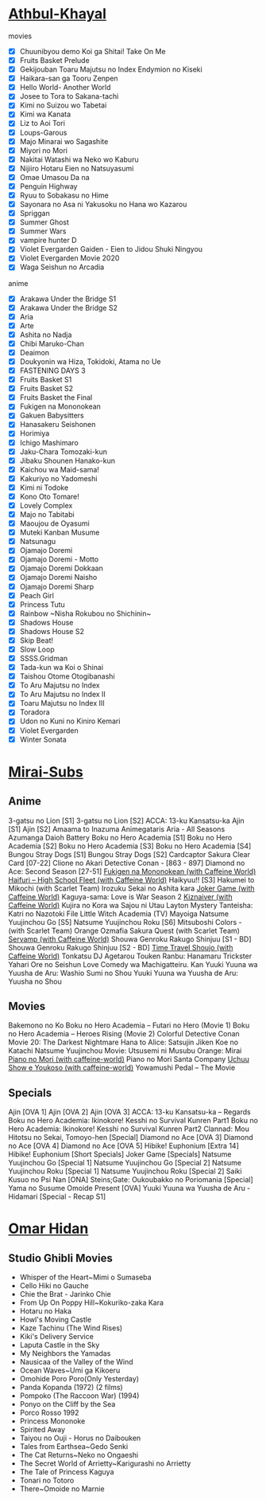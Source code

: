 # [Athbul-Khayal](https://drive.google.com/drive/folders/1Y6WL-fvN0yUps7HHjK4LdmMGpLVMF9YX)

movies
- [x] Chuunibyou demo Koi ga Shitai! Take On Me
- [x] Fruits Basket Prelude
- [x] Gekijouban Toaru Majutsu no Index Endymion no Kiseki
- [x] Haikara-san ga Tooru Zenpen
- [x] Hello World- Another World
- [x] Josee to Tora to Sakana-tachi
- [x] Kimi no Suizou wo Tabetai
- [x] Kimi wa Kanata
- [x] Liz to Aoi Tori
- [x] Loups-Garous
- [x] Majo Minarai wo Sagashite
- [x] Miyori no Mori
- [x] Nakitai Watashi wa Neko wo Kaburu
- [x] Nijiiro Hotaru Eien no Natsuyasumi
- [x] Omae Umasou Da na
- [x] Penguin Highway
- [x] Ryuu to Sobakasu no Hime
- [x] Sayonara no Asa ni Yakusoku no Hana wo Kazarou
- [x] Spriggan
- [x] Summer Ghost
- [x] Summer Wars
- [x] vampire hunter D
- [x] Violet Evergarden Gaiden - Eien to Jidou Shuki Ningyou
- [x] Violet Evergarden Movie 2020
- [x] Waga Seishun no Arcadia

anime
- [x] Arakawa Under the Bridge S1
- [x] Arakawa Under the Bridge S2
- [x] Aria
- [x] Arte
- [x] Ashita no Nadja
- [x] Chibi Maruko-Chan
- [x] Deaimon
- [x] Doukyonin wa Hiza, Tokidoki, Atama no Ue
- [x] FASTENING DAYS 3
- [x] Fruits Basket S1
- [x] Fruits Basket S2
- [x] Fruits Basket the Final
- [x] Fukigen na Mononokean
- [x] Gakuen Babysitters
- [x] Hanasakeru Seishonen
- [x] Horimiya
- [x] Ichigo Mashimaro
- [x] Jaku-Chara Tomozaki-kun
- [x] Jibaku Shounen Hanako-kun
- [x] Kaichou wa Maid-sama!
- [x] Kakuriyo no Yadomeshi
- [x] Kimi ni Todoke
- [x] Kono Oto Tomare!
- [x] Lovely Complex
- [x] Majo no Tabitabi
- [x] Maoujou de Oyasumi
- [x] Muteki Kanban Musume
- [x] Natsunagu
- [x] Ojamajo Doremi
- [x] Ojamajo Doremi - Motto
- [x] Ojamajo Doremi Dokkaan
- [x] Ojamajo Doremi Naisho
- [x] Ojamajo Doremi Sharp
- [x] Peach Girl
- [x] Princess Tutu
- [x] Rainbow ~Nisha Rokubou no Shichinin~
- [x] Shadows House
- [x] Shadows House S2
- [x] Skip Beat!
- [x] Slow Loop
- [x] SSSS.Gridman
- [x] Tada-kun wa Koi o Shinai
- [x] Taishou Otome Otogibanashi
- [x] To Aru Majutsu no Index
- [x] To Aru Majutsu no Index II
- [x] Toaru Majutsu no Index III
- [x] Toradora
- [x] Udon no Kuni no Kiniro Kemari
- [x] Violet Evergarden
- [x] Winter Sonata

# [Mirai-Subs](https://docs.google.com/spreadsheets/d/1Yp5kuGJyQIDLDiA8SnYu67lOls3mmCqdx0TuFVNBykQ/edit#gid=0)
## Anime
3-gatsu no Lion [S1]
3-gatsu no Lion [S2]
ACCA: 13-ku Kansatsu-ka
Ajin [S1]
Ajin [S2]
Amaama to Inazuma
Animegataris
Aria - All Seasons
Azumanga Daioh
Battery
Boku no Hero Academia [S1]
Boku no Hero Academia [S2]
Boku no Hero Academia [S3]
Boku no Hero Academia [S4]
Bungou Stray Dogs [S1]
Bungou Stray Dogs [S2]
Cardcaptor Sakura Clear Card [07-22]
Clione no Akari
Detective Conan - [863 - 897]
Diamond no Ace: Second Season [27-51]
[Fukigen na Mononokean (with Caffeine World)](https://caffeine-world.com/)
[Haifuri – High School Fleet (with Caffeine World)](https://caffeine-world.com/)
Haikyuu!! [S3]
Hakumei to Mikochi (with Scarlet Team)
Irozuku Sekai no Ashita kara
[Joker Game (with Caffeine World)](https://caffeine-world.com/)
Kaguya-sama: Love is War Season 2
[Kiznaiver (with Caffeine World)](https://caffeine-world.com/)
Kujira no Kora wa Sajou ni Utau
Layton Mystery Tanteisha: Katri no Nazotoki File
Little Witch Academia (TV)
Mayoiga
Natsume Yuujinchou Go [S5]
Natsume Yuujinchou Roku [S6]
Mitsuboshi Colors - (with Scarlet Team)
Orange
Ozmafia
Sakura Quest (with Scarlet Team)
[Servamp (with Caffeine World)](https://caffeine-world.com/)
Shouwa Genroku Rakugo Shinjuu [S1 - BD]
Shouwa Genroku Rakugo Shinjuu [S2 - BD]
[Time Travel Shoujo (with Caffeine World)](https://caffeine-world.com/)
Tonkatsu DJ Agetarou
Touken Ranbu: Hanamaru
Trickster
Yahari Ore no Seishun Love Comedy wa Machigatteiru. Kan
Yuuki Yuuna wa Yuusha de Aru: Washio Sumi no Shou
Yuuki Yuuna wa Yuusha de Aru: Yuusha no Shou

## Movies

Bakemono no Ko
Boku no Hero Academia – Futari no Hero (Movie 1)
Boku no Hero Academia – Heroes Rising (Movie 2)
Colorful
Detective Conan Movie 20: The Darkest Nightmare
Hana to Alice: Satsujin Jiken
Koe no Katachi
Natsume Yuujinchou Movie: Utsusemi ni Musubu
Orange: Mirai
[Piano no Mori (with caffeine-world)](https://caffeine-world.com/)
Piano no Mori
Santa Company
[Uchuu Show e Youkoso (with caffeine-world)](https://caffeine-world.com/)
Yowamushi Pedal – The Movie

## Specials

Ajin [OVA 1]
Ajin [OVA 2]
Ajin [OVA 3]
ACCA: 13-ku Kansatsu-ka – Regards
Boku no Hero Academia: Ikinokore! Kesshi no Survival Kunren Part1
Boku no Hero Academia: Ikinokore! Kesshi no Survival Kunren Part2
Clannad: Mou Hitotsu no Sekai, Tomoyo-hen [Special]
Diamond no Ace [OVA 3]
Diamond no Ace [OVA 4]
Diamond no Ace [OVA 5]
Hibike! Euphonium [Extra 14]
Hibike! Euphonium [Short Specials]
Joker Game [Specials]
Natsume Yuujinchou Go [Special 1]
Natsume Yuujinchou Go [Special 2]
Natsume Yuujinchou Roku [Special 1]
Natsume Yuujinchou Roku [Special 2]
Saiki Kusuo no Psi Nan [ONA]
Steins;Gate: Oukoubakko no Poriomania [Special]
Yama no Susume Omoide Present [OVA]
Yuuki Yuuna wa Yuusha de Aru - Hidamari [Special - Recap S1]

# [Omar Hidan](https://nyaa.iss.ink/view/973357)
## Studio Ghibli Movies
- Whisper of the Heart~Mimi o Sumaseba
- Cello Hiki no Gauche
- Chie the Brat - Jarinko Chie
- From Up On Poppy Hill~Kokuriko-zaka Kara
- Hotaru no Haka
- Howl's Moving Castle
- Kaze Tachinu (The Wind Rises)
- Kiki's Delivery Service
- Laputa Castle in the Sky
- My Neighbors the Yamadas
- Nausicaa of the Valley of the Wind
- Ocean Waves~Umi ga Kikoeru
- Omohide Poro Poro(Only Yesterday)
- Panda Kopanda (1972) (2 films)
-  Pompoko (The Raccoon War) (1994)
-  Ponyo on the Cliff by the Sea
-  Porco Rosso 1992
-  Princess Mononoke
-  Spirited Away
-  Taiyou no Ouji - Horus no Daibouken
-  Tales from Earthsea~Gedo Senki
-  The Cat Returns~Neko no Ongaeshi
-  The Secret World of Arrietty~Karigurashi no Arrietty
-  The Tale of Princess Kaguya
- Tonari no Totoro
-  There~Omoide no Marnie

# 
## 